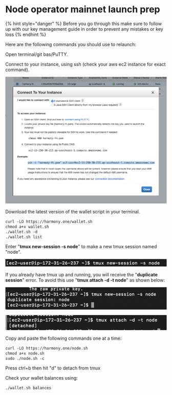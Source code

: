 # Node operator mainnet launch prep

{% hint style="danger" %}
Before you go through this make sure to follow up with our key management guide in order to prevent any mistakes or key loss
{% endhint %}

Here are the following commands you should use to relaunch:

Open terminal/git bas/PuTTY.

Connect to your instance, using ssh \(check your aws ec2 instance for exact command\).

![Harmony mainnet-step2](../../../.gitbook/assets/mainnet-step2.png)

Download the latest version of the wallet script in your terminal.

```text
curl -LO https://harmony.one/wallet.sh
chmod a+x wallet.sh
./wallet.sh -d
./wallet.sh list
```

Enter "**tmux new-session -s node**" to make a new tmux session named "node".

![Harmony mainnet-step4](../../../.gitbook/assets/mainnet-step4.png)

If you already have tmux up and running, you will receive the "**duplicate session**" error. To avoid this use "**tmux attach -d -t node**" as shown below:

![Harmony mainnet-step51](../../../.gitbook/assets/mainnet-step51.png)

![Harmony mainnet-step52](../../../.gitbook/assets/mainnet-step52.png)

Copy and paste the following commands one at a time:

```text
curl -LO https://harmony.one/node.sh
chmod a+x node.sh
sudo ./node.sh -c
```

Press ctrl+b then hit "d" to detach from tmux

Check your wallet balances using:

```text
./wallet.sh balances
```

